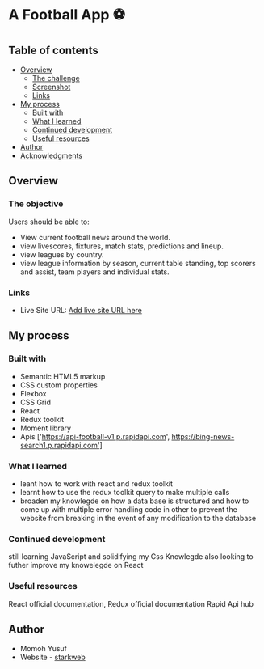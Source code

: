 # A Football App ⚽

## Table of contents

- [Overview](#overview)
  - [The challenge](#the-challenge)
  - [Screenshot](#screenshot)
  - [Links](#links)
- [My process](#my-process)
  - [Built with](#built-with)
  - [What I learned](#what-i-learned)
  - [Continued development](#continued-development)
  - [Useful resources](#useful-resources)
- [Author](#author)
- [Acknowledgments](#acknowledgments)


## Overview

### The objective

Users should be able to:

- View current football news around the world.
- view livescores, fixtures, match stats, predictions and lineup.
- view leagues by country.
- view league information by season, current table standing, top scorers and assist, team players and individual stats.
### Links
- Live Site URL: [Add live site URL here](https://football-oclock.netlify.app)

## My process

### Built with

- Semantic HTML5 markup
- CSS custom properties
- Flexbox
- CSS Grid
- React
- Redux toolkit
- Moment library
- Apis ['https://api-football-v1.p.rapidapi.com', https://bing-news-search1.p.rapidapi.com']




### What I learned
- leant how to work with react and redux toolkit
- learnt how to use the redux toolkit query to make multiple calls
- broaden my knowlegde on how a data base is structured and how to come up with multiple error handling code in other to prevent the website from breaking in the event of any modification to the database

### Continued development

still learning JavaScript and solidifying my Css Knowlegde
also looking to futher improve my knowelegde on React


### Useful resources
React official documentation,
Redux official documentation
Rapid Api hub

## Author
- Momoh Yusuf
- Website - [starkweb](https://www.starkwebb.netlify.app)

